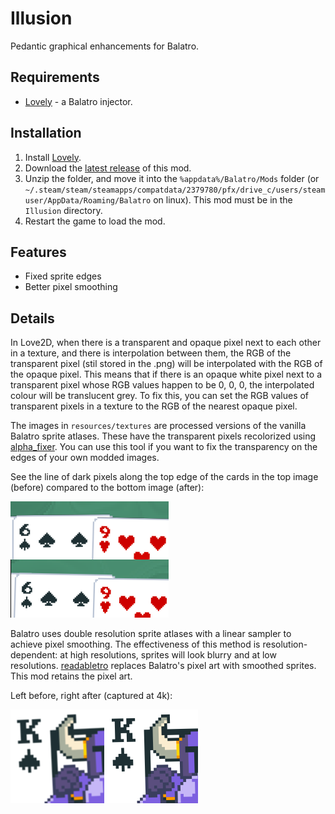 # Illusion

Pedantic graphical enhancements for Balatro.

## Requirements

- [Lovely](https://github.com/ethangreen-dev/lovely-injector) - a Balatro injector.

## Installation

1. Install [Lovely](https://github.com/ethangreen-dev/lovely-injector?tab=readme-ov-file#manual-installation).
2. Download the [latest release](https://github.com/jonathandw743/Illusion/releases/) of this mod.
3. Unzip the folder, and move it into the `%appdata%/Balatro/Mods` folder (or `~/.steam/steam/steamapps/compatdata/2379780/pfx/drive_c/users/steamuser/AppData/Roaming/Balatro` on linux). This mod must be in the `Illusion` directory.
4. Restart the game to load the mod.

## Features

- Fixed sprite edges
- Better pixel smoothing

## Details

In Love2D, when there is a transparent and opaque pixel next to each other in a texture, and there is interpolation between them, the RGB of the transparent pixel (stil stored in the .png) will be interpolated with the RGB of the opaque pixel. This means that if there is an opaque white pixel next to a transparent pixel whose RGB values happen to be 0, 0, 0, the interpolated colour will be translucent grey. To fix this, you can set the RGB values of transparent pixels in a texture to the RGB of the nearest opaque pixel.

The images in `resources/textures` are processed versions of the vanilla Balatro sprite atlases. These have the transparent pixels recolorized using [alpha_fixer](https://github.com/jonathandw743/alpha_fixer). You can use this tool if you want to fix the transparency on the edges of your own modded images.

See the line of dark pixels along the top edge of the cards in the top image (before) compared to the bottom image (after):

![Edge Before and After](assets/edgebna.png)

Balatro uses double resolution sprite atlases with a linear sampler to achieve pixel smoothing. The effectiveness of this method is resolution-dependent: at high resolutions, sprites will look blurry and at low resolutions. [readabletro](https://github.com/bladeSk/readabletro) replaces Balatro's pixel art with smoothed sprites. This mod retains the pixel art.

Left before, right after (captured at 4k):

![AA Before and After](assets/aabna.png)